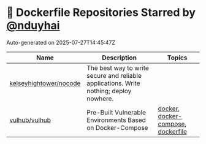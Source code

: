 # 🌟 Dockerfile Repositories Starred by [@nduyhai](https://github.com/nduyhai)

Auto-generated on 2025-07-27T14:45:47Z

| Name | Description | Topics |
|------|-------------|-------|
| [kelseyhightower/nocode](https://github.com/kelseyhightower/nocode) | The best way to write secure and reliable applications. Write nothing; deploy nowhere. |  |
| [vulhub/vulhub](https://github.com/vulhub/vulhub) | Pre-Built Vulnerable Environments Based on Docker-Compose | [docker](https://github.com/topics/docker), [docker-compose](https://github.com/topics/docker-compose), [dockerfile](https://github.com/topics/dockerfile) |
